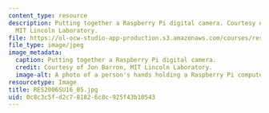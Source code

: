 ```yaml
---
content_type: resource
description: Putting together a Raspberry Pi digital camera. Courtesy of Jon Barron,
  MIT Lincoln Laboratory.
file: https://ol-ocw-studio-app-production.s3.amazonaws.com/courses/res-2-006-girls-who-build-cameras-summer-2016/0c8c3c5fd2c781826c8c925f43b10543_RES2006SU16_05.jpg
file_type: image/jpeg
image_metadata:
  caption: Putting together a Raspberry Pi digital camera.
  credit: Courtesy of Jon Barron, MIT Lincoln Laboratory.
  image-alt: A photo of a person's hands holding a Raspberry Pi computer.
resourcetype: Image
title: RES2006SU16_05.jpg
uid: 0c8c3c5f-d2c7-8182-6c8c-925f43b10543
---
```

